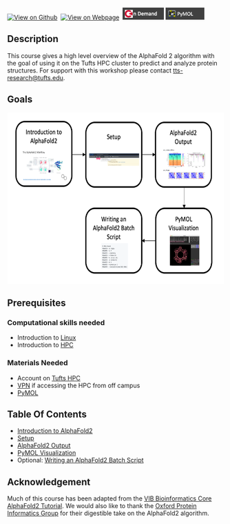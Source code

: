 [![View on Github](https://img.shields.io/badge/github-%23121011.svg?style=for-the-badge&logo=github&logoColor=white)](https://github.com/tuftsdatalab/Intro_To_AlphaFold2)&nbsp;
[![View on Webpage](https://img.shields.io/badge/Google%20Chrome-4285F4?style=for-the-badge&logo=GoogleChrome&logoColor=white)](https://tuftsdatalab.github.io/Intro_To_AlphaFold2/)&nbsp;
[![On Demand Tufts HPC](images/ondemandBadge.png)](https://ondemand.pax.tufts.edu)
[![Download PyMOL](images/pymolBadge.png)](https://pymol.org/2/)


## Description 

This course gives a high level overview of the AlphaFold 2 algorithm with the goal of using it on the Tufts HPC cluster to predict and analyze protein structures. For support with this workshop please contact [tts-research@tufts.edu](mailto:ltts-research@tufts.edu).

## Goals

<img src="images/workflow.png" height="397" width="624"/>

## Prerequisites

### Computational skills needed

- Introduction to [Linux](https://tufts.box.com/s/x9aflewr2qw59pcbgcghbo9muykbi4ju)
- Introduction to [HPC](https://tufts.box.com/s/yubnzxnpih14hd80mbfxqrkdri8s2nws)

### Materials Needed

- Account on [Tufts HPC](https://access.tufts.edu/research-cluster-account)
- [VPN](https://access.tufts.edu/vpn) if accessing the HPC from off campus
- [PyMOL](https://pymol.org/2/)

## Table Of Contents

- [Introduction to AlphaFold2](lessons/lesson1/AlphaFold2_Tutorial.pdf)
- [Setup](lessons/lesson2/lesson2.md)
- [AlphaFold2 Output](lessons/lesson3/lesson3.md)
- [PyMOL Visualization](lessons/lesson4/lesson4.md)
- Optional: [Writing an AlphaFold2 Batch Script](lessons/lesson5/lesson5.md)

## Acknowledgement

Much of this course has been adapted from the [VIB Bioinformatics Core AlphaFold2 Tutorial](https://elearning.bits.vib.be/courses/alphafold/). We would also like to thank the [Oxford Protein Informatics Group](https://www.blopig.com/blog/2021/07/alphafold-2-is-here-whats-behind-the-structure-prediction-miracle/) for their digestible take on the AlphaFold2 algorithm.
